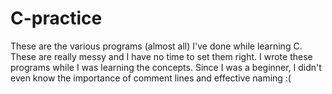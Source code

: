 # C-practice
These are the various programs (almost all) I've done while learning C.
These are really messy and I have no time to set them right.
I wrote these programs while I was learning the concepts. Since I was a beginner, I didn't even know the importance of comment lines and effective naming
:(
